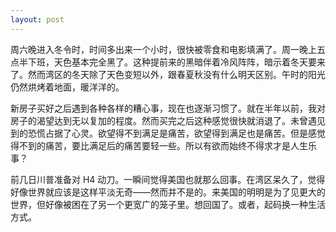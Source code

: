 ```yaml
---
layout: post
---
```


周六晚进入冬令时，时间多出来一个小时，很快被零食和电影填满了。周一晚上五点半下班，天色基本完全黑了。这种提前来的黑暗伴着冷风阵阵，暗示着冬天要来了。然而湾区的冬天除了天色变短以外，跟春夏秋没有什么明天区别。午时的阳光仍然烘烤着地面，暖洋洋的。

新房子买好之后遇到各种各样的糟心事，现在也逐渐习惯了。就在半年以前，我对房子的渴望达到无以复加的程度。然而买完之后这种感觉很快就消退了。未曾遇见到的恐慌占据了心灵。欲望得不到满足是痛苦，欲望得到满足也是痛苦。但是感觉得不到的痛苦，要比满足后的痛苦要轻一些。所以有欲而始终不得求才是人生乐事？

前几日川普准备对 H4 动刀。一瞬间觉得美国也就那么回事。在湾区呆久了，觉得好像世界就应该是这样平淡无奇——然而并不是的。来美国的明明是为了见更大的世界，但好像被困在了另一个更宽广的笼子里。想回国了。或者，起码换一种生活方式。
